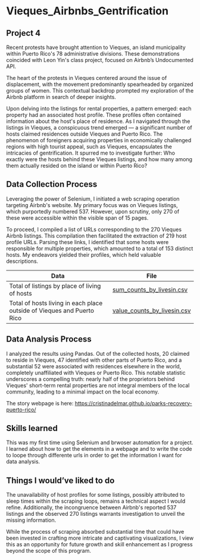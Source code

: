 # Vieques_Airbnbs_Gentrification
## Project 4

Recent protests have brought attention to Vieques, an island municipality within Puerto Rico's 78 administrative divisions. These demonstrations coincided with Leon Yin's class project, focused on Airbnb’s Undocumented API.

The heart of the protests in Vieques centered around the issue of displacement, with the movement predominantly spearheaded by organized groups of women. This contextual backdrop prompted my exploration of the Airbnb platform in search of deeper insights. 

Upon delving into the listings for rental properties, a pattern emerged: each property had an associated host profile. These profiles often contained information about the host's place of residence. As I navigated through the listings in Vieques, a conspicuous trend emerged — a significant number of hosts claimed residences outside Vieques and Puerto Rico.
The phenomenon of foreigners acquiring properties in economically challenged regions with high tourist appeal, such as Vieques, encapsulates the intricacies of gentrification. It spurred me to investigate further: Who exactly were the hosts behind these Vieques listings, and how many among them actually resided on the island or within Puerto Rico?

## Data Collection Process

Leveraging the power of Selenium, I initiated a web scraping operation targeting Airbnb's website. My primary focus was on Vieques listings, which purportedly numbered 537. However, upon scrutiny, only 270 of these were accessible within the visible span of 15 pages.

To proceed, I compiled a list of URLs corresponding to the 270 Vieques Airbnb listings. This compilation then facilitated the extraction of 219 host profile URLs. Parsing these links, I identified that some hosts were responsible for multiple properties, which amounted to a total of 153 distinct hosts. My endeavors yielded their profiles, which held valuable descriptions.

|  Data                 | File                                                                                                          |
| --------------------- | ------------------------------------------------------------------------------------------------------------- |
|Total of listings by place of living of hosts |[sum_counts_by_livesin.csv](https://github.com/cristinadelmar/Vieques_Airbnbs_Gentrification/blob/main/sum_counts_by_livesin.csv)          |
|Total of hosts living in each place outside of Vieques and Puerto Rico| [value_counts_by_livesin.csv](https://github.com/cristinadelmar/Vieques_Airbnbs_Gentrification/blob/main/value_counts_by_livesin.csv)    |


## Data Analysis Process

I analyzed the results using Pandas. Out of the collected hosts, 20 claimed to reside in Vieques, 47 identified with other parts of Puerto Rico, and a substantial 52 were associated with residences elsewhere in the world, completely unaffiliated with Vieques or Puerto Rico. This notable statistic underscores a compelling truth: nearly half of the proprietors behind Vieques' short-term rental properties are not integral members of the local community, leading to a minimal impact on the local economy.

The story webpage is here: https://cristinadelmar.github.io/parks-recovery-puerto-rico/

## Skills learned

This was my first time using Selenium and brwoser automation for a project. I learned about how to get the elements in a webpage and to write the code to loope through differente urls in order to get the information I want for data analysis. 

## Things I would’ve liked to do

The unavailability of host profiles for some listings, possibly attributed to sleep times within the scraping loops, remains a technical aspect I would refine. Additionally, the incongruence between Airbnb's reported 537 listings and the observed 270 listings warrants investigation to unveil the missing information.

While the process of scraping absorbed substantial time that could have been invested in crafting more intricate and captivating visualizations, I view this as an opportunity for future growth and skill enhancement as I progress beyond the scope of this program.


 
